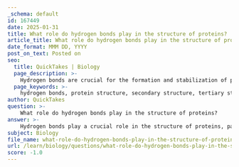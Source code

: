 ```yaml
---
_schema: default
id: 167449
date: 2025-01-31
title: What role do hydrogen bonds play in the structure of proteins?
article_title: What role do hydrogen bonds play in the structure of proteins?
date_format: MMM DD, YYYY
post_on_text: Posted on
seo:
  title: QuickTakes | Biology
  page_description: >-
    Hydrogen bonds are crucial for the formation and stabilization of protein structures, including secondary, tertiary, and quaternary structures, influencing protein folding and functionality.
  page_keywords: >-
    hydrogen bonds, protein structure, secondary structure, tertiary structure, quaternary structure, alpha helix, beta-pleated sheet, amino acids, R groups, biochemistry
author: QuickTakes
question: >-
    What role do hydrogen bonds play in the structure of proteins?
answer: >-
    Hydrogen bonds play a crucial role in the structure of proteins, particularly in the formation and stabilization of their secondary, tertiary, and quaternary structures.\n\n### Secondary Structure\nIn the secondary structure of proteins, hydrogen bonds are essential for the formation of common structural motifs such as alpha helices and beta-pleated sheets. \n\n- **Alpha Helices**: In an alpha helix, hydrogen bonds form between the carbonyl oxygen (C=O) of one amino acid and the amide hydrogen (N-H) of another amino acid that is typically four residues down the chain. This pattern of hydrogen bonding creates a tightly coiled helical structure, contributing to the overall stability of the protein.\n\n- **Beta-Pleated Sheets**: In beta-pleated sheets, hydrogen bonds form between carbonyl oxygens and amide hydrogens of adjacent strands, stabilizing the sheet-like structure. These interactions can occur between strands that are part of the same polypeptide chain or between different chains.\n\n### Tertiary Structure\nThe tertiary structure of a protein refers to its overall three-dimensional shape, which is determined by various interactions among the R groups (side chains) of the amino acids. Hydrogen bonds contribute significantly to this structure by:\n\n- Stabilizing interactions between polar R groups, which can form hydrogen bonds with each other or with the backbone of the protein. This contributes to the protein's compact and functional shape.\n\n### Quaternary Structure\nIn proteins composed of multiple polypeptide chains, hydrogen bonds also play a role in stabilizing the quaternary structure. These bonds help maintain the arrangement of the different polypeptide chains, ensuring that the protein complex functions correctly.\n\n### Summary\nOverall, hydrogen bonds are vital for maintaining the structural integrity of proteins at multiple levels. They provide the necessary stability for secondary structures, contribute to the overall shape in tertiary structures, and help stabilize interactions in quaternary structures. The presence and pattern of these hydrogen bonds are critical for the proper folding and functionality of proteins, highlighting their importance in biochemistry and life chemistry.
subject: Biology
file_name: what-role-do-hydrogen-bonds-play-in-the-structure-of-proteins.md
url: /learn/biology/questions/what-role-do-hydrogen-bonds-play-in-the-structure-of-proteins
score: -1.0
---
```


&nbsp;